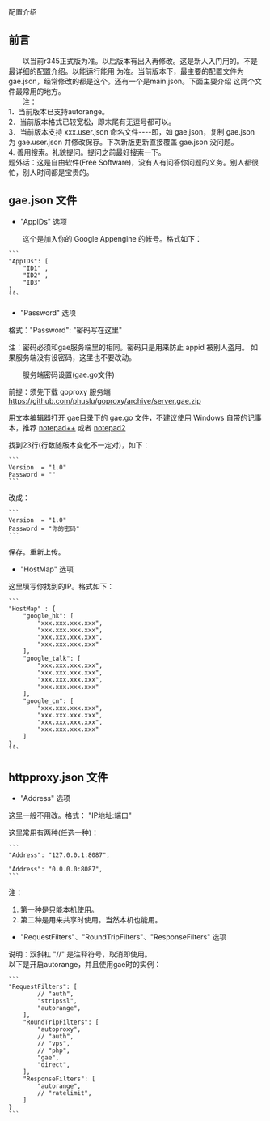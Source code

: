 配置介绍

## 前言   

　　以当前r345正式版为准。以后版本有出入再修改。这是新人入门用的。不是最详细的配置介绍。以能运行能用
为准。当前版本下，最主要的配置文件为gae.json，经常修改的都是这个。还有一个是main.json。下面主要介绍
这两个文件最常用的地方。   
　　注：  
1．当前版本已支持autorange。   
2．当前版本格式已较宽松，即末尾有无逗号都可以。   
3．当前版本支持 xxx.user.json 命名文件----即，如 gae.json，复制 gae.json 为 gae.user.json 并修改保存。下次新版更新直接覆盖 gae.json 没问题。  
4. 善用搜索。礼貌提问。提问之前最好搜索一下。   
题外话：这是自由软件(Free Software)，没有人有问答你问题的义务。别人都很忙，别人时间都是宝贵的。

## gae.json 文件

* "AppIDs" 选项

　　这个是加入你的 Google Appengine 的帐号。格式如下：  

	```
    "AppIDs": [  
        "ID1" ,   
        "ID2" ,    
        "ID3"  
    ],   
	```
    
* "Password" 选项   

格式："Password": "密码写在这里"   

注：密码必须和gae服务端里的相同。密码只是用来防止 appid 被别人盗用。 如果服务端没有设密码，这里也不要改动。     

　　服务端密码设置(gae.go文件)   

前提：须先下载 goproxy 服务端 https://github.com/phuslu/goproxy/archive/server.gae.zip   

用文本编辑器打开 gae目录下的 gae.go 文件，不建议使用 Windows 自带的记事本，推荐 [notepad++](http://notepad-plus-plus.org/) 或者 [notepad2](http://www.flos-freeware.ch/notepad2.html)   

找到23行(行数随版本变化不一定对)，如下：   

	```
	Version  = "1.0"
	Password = ""
	```
    
改成：   

	```
	Version  = "1.0"
	Password = "你的密码"
	```
    
保存。重新上传。
    
* "HostMap" 选项

这里填写你找到的IP。格式如下：

	```
	"HostMap" : {
		"google_hk": [
            "xxx.xxx.xxx.xxx",
            "xxx.xxx.xxx.xxx",
            "xxx.xxx.xxx.xxx",
            "xxx.xxx.xxx.xxx"
		],
		"google_talk": [
            "xxx.xxx.xxx.xxx",
            "xxx.xxx.xxx.xxx",
            "xxx.xxx.xxx.xxx",
            "xxx.xxx.xxx.xxx"
		],
		"google_cn": [
            "xxx.xxx.xxx.xxx",
            "xxx.xxx.xxx.xxx",
            "xxx.xxx.xxx.xxx",
            "xxx.xxx.xxx.xxx"
		]
	},
	```
    
## httpproxy.json 文件

* "Address" 选项

这里一般不用改。格式： "IP地址:端口"

这里常用有两种(任选一种)：

	```
	"Address": "127.0.0.1:8087",
    
	"Address": "0.0.0.0:8087",
	```
    
注：   
1. 第一种是只能本机使用。   
2. 第二种是用来共享时使用。当然本机也能用。

* "RequestFilters"、"RoundTripFilters"、"ResponseFilters" 选项

说明：双斜杠 "//" 是注释符号，取消即使用。   
以下是开启autorange，并且使用gae时的实例：

	```
	"RequestFilters": [
			// "auth",
			"stripssl",
			"autorange",
		],
		"RoundTripFilters": [
			"autoproxy",
			// "auth",
			// "vps",
			// "php",
			"gae",
			"direct",
		],
		"ResponseFilters": [
			"autorange",
			// "ratelimit",
		]
	}
	```
